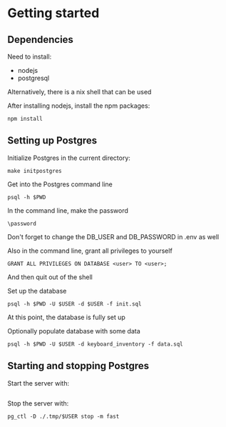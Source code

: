 # Getting started

## Dependencies

Need to install:
- nodejs
- postgresql

Alternatively, there is a nix shell that can be used

After installing nodejs, install the npm packages:
```
npm install
```


## Setting up Postgres

Initialize Postgres in the current directory:
```
make initpostgres
```

Get into the Postgres command line
```
psql -h $PWD
```

In the command line, make the password
```
\password
```
Don't forget to change the DB_USER and DB_PASSWORD in .env as well

Also in the command line, grant all privileges to yourself
```
GRANT ALL PRIVILEGES ON DATABASE <user> TO <user>;
```
And then quit out of the shell

Set up the database
```
psql -h $PWD -U $USER -d $USER -f init.sql
```
At this point, the database is fully set up

Optionally populate database with some data
```
psql -h $PWD -U $USER -d keyboard_inventory -f data.sql
```


## Starting and stopping Postgres

Start the server with:
```

```

Stop the server with:
```
pg_ctl -D ./.tmp/$USER stop -m fast
```
